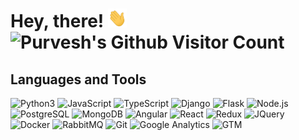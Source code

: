 # Hey, there! <img src="https://raw.githubusercontent.com/purveshmakode24/purveshmakode24/main/wave.gif" height="30px" width="30px"> ![Purvesh's Github Visitor Count](https://profile-counter.glitch.me/purveshmakode24/count.svg)


<!-- ## &#x1f4c8; GitHub Stats

<a href="https://github.com/purveshmakode24/purveshmakode24">
<img align="center" src="https://github-readme-stats.vercel.app/api/top-langs/?layout=compact&username=purveshmakode24&hide=c%23,java,html,objective-c,scss,CSS,hlsl,shaderlab&langs_count=9&title_color=ffffff&text_color=c9cacc&icon_color=2bbc8a&bg_color=1d1f21" height="150px"/>
</a>


<a href="https://github.com/purveshmakode24/purveshmakode24" >
<img align="center" src="https://github-readme-stats.vercel.app/api?username=purveshmakode24&show_icons=true&line_height=27&count_private=true&title_color=ffffff&text_color=c9cacc&icon_color=2bbc8a&bg_color=1d1f21" alt="Purvesh's GitHub Stats" height="150px"/>
</a> -->

## Languages and Tools

![Python3](https://img.shields.io/badge/-Python3-4dbae6?&logo=Python)
![JavaScript](https://img.shields.io/badge/-JavaScript-4dbae6?&logo=JavaScript)
![TypeScript](https://img.shields.io/badge/-TypeScript-4dbae6?&logo=TypeScript)
![Django](https://img.shields.io/badge/-Django-4dbae6?&logo=Django&logoColor=0c3c26)
![Flask](https://img.shields.io/badge/-Flask-4dbae6?&logo=Flask)
![Node.js](https://img.shields.io/badge/-Node.js-4dbae6?&logo=Node.js)
![PostgreSQL](https://img.shields.io/badge/-PostgreSQL-4dbae6?&logo=PostgreSQL)
![MongoDB](https://img.shields.io/badge/-MongoDB-4dbae6?&logo=MongoDB)
![Angular](https://img.shields.io/badge/-Angular-4dbae6?&logo=Angular&logoColor=b52e31)
![React](https://img.shields.io/badge/-React-4dbae6?&logo=React)
![Redux](https://img.shields.io/badge/-Redux-4dbae6?&logo=Redux)
![JQuery](https://img.shields.io/badge/-Jquery-4dbae6?&logo=Jquery)
![Docker](https://img.shields.io/badge/-Docker-4dbae6?&logo=Docker)
![RabbitMQ](https://img.shields.io/badge/-RabbitMQ-4dbae6?&logo=RabbitMQ)
![Git](https://img.shields.io/badge/-Git-4dbae6?&logo=Git)
![Google Analytics](https://img.shields.io/badge/-GA-4dbae6?&logo=GoogleAnalytics)
![GTM](https://img.shields.io/badge/-GTM-4dbae6?&logo=GoogleTagManager)

<!--
**purveshmakode24/purveshmakode24** is a ✨ _special_ ✨ repository because its `README.md` (this file) appears on your GitHub profile.

Here are some ideas to get you started:

- Hi there 👋
- 🔭 I’m currently working on ...
- 🌱 I’m currently learning ...
- 👯 I’m looking to collaborate on ...
- 🤔 I’m looking for help with ...
- 💬 Ask me about ...
- 📫 How to reach me: ...
- 😄 Pronouns: ...
- ⚡ Fun fact: ...
-->
